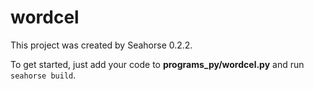 # wordcel

This project was created by Seahorse 0.2.2.

To get started, just add your code to **programs_py/wordcel.py** and run `seahorse build`.
